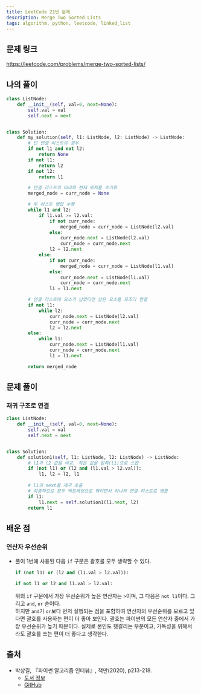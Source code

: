 ```yaml
---
title: LeetCode 21번 문제
description: Merge Two Sorted Lists
tags: algorithm, python, leetcode, linked_list
---
```


## 문제 링크

https://leetcode.com/problems/merge-two-sorted-lists/

## 나의 풀이

```python
class ListNode:
    def __init__(self, val=0, next=None):
        self.val = val
        self.next = next


class Solution:
    def my_solution(self, l1: ListNode, l2: ListNode) -> ListNode:
        # 빈 연결 리스트의 경우
        if not l1 and not l2:
            return None
        if not l1:
            return l2
        if not l2:
            return l1

        # 연결 리스트의 머리와 현재 위치를 초기화
        merged_node = curr_node = None

        # 두 리스트 병합 수행
        while l1 and l2:
            if l1.val >= l2.val:
                if not curr_node:
                    merged_node = curr_node = ListNode(l2.val)
                else:
                    curr_node.next = ListNode(l2.val)
                    curr_node = curr_node.next
                l2 = l2.next
            else:
                if not curr_node:
                    merged_node = curr_node = ListNode(l1.val)
                else:
                    curr_node.next = ListNode(l1.val)
                    curr_node = curr_node.next
                l1 = l1.next

        # 연결 리스트에 요소가 남았다면 남은 요소를 모조리 연결
        if not l1:
            while l2:
                curr_node.next = ListNode(l2.val)
                curr_node = curr_node.next
                l2 = l2.next
        else:
            while l1:
                curr_node.next = ListNode(l1.val)
                curr_node = curr_node.next
                l1 = l1.next

        return merged_node
```

## 문제 풀이

### 재귀 구조로 연결

```python
class ListNode:
    def __init__(self, val=0, next=None):
        self.val = val
        self.next = next


class Solution:
    def solution1(self, l1: ListNode, l2: ListNode) -> ListNode:
        # l1과 l2 값을 비교, 작은 값을 왼쪽(l1)으로 스왑
        if (not l1) or (l2 and (l1.val > l2.val)):
            l1, l2 = l2, l1
            
        # l1의 next를 재귀 호출
        # 최종적으로 모두 백트래킹으로 엮이면서 하나의 연결 리스트로 병합
        if l1:
            l1.next = self.solution1(l1.next, l2)
        return l1
```

## 배운 점

### 연산자 우선순위

- 풀이 1번에 사용된 다음 `if` 구문은 괄호를 모두 생략할 수 있다.
  ```python
  if (not l1) or (l2 and (l1.val > l2.val)):
  ```
  ```python
  if not l1 or l2 and l1.val > l2.val:
  ```
  위의 `if` 구문에서 가장 우선순위가 높은 연산자는 `>`이며, 그 다음은 `not l1`이다. 그리고 `and`, `or` 순이다.  
  하지만 `and`가 `or`보다 먼저 실행되는 점을 포함하여 연산자의 우선순위를 모르고 있다면 괄호를 사용하는 편이 더 좋아 보인다. 괄호는 파이썬의 모든 연산자 중에서 가장 우선순위가 높기 때문이다. 실제로 본인도 헷갈리는 부분이고, 가독성을 위해서라도 괄호를 쓰는 편이 더 좋다고 생각한다.

## 출처

- 박상길, 『파이썬 알고리즘 인터뷰』, 책만(2020), p213-218.
  - [도서 정보](https://www.onlybook.co.kr/entry/algorithm-interview)
  - [GitHub](https://github.com/onlybooks/algorithm-interview)
